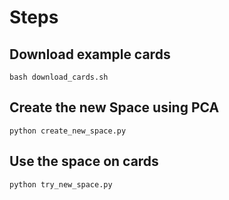Steps
=====

Download example cards
----------------------

    bash download_cards.sh

Create the new Space using PCA
------------------------------

    python create_new_space.py

Use the space on cards
----------------------

    python try_new_space.py
